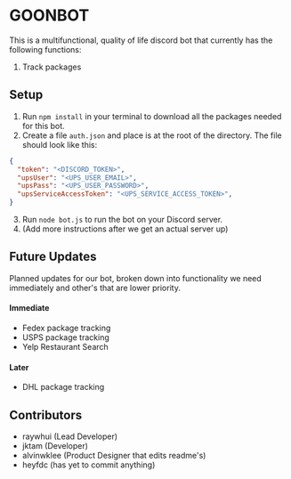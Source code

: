 # GOONBOT
This is a multifunctional, quality of life discord bot that currently has the following functions:

1. Track packages

## Setup
1. Run `npm install` in your terminal to download all the packages needed for this bot.
2. Create a file `auth.json` and place is at the root of the directory. The file should look like this:
```json
{
  "token": "<DISCORD_TOKEN>",
  "upsUser": "<UPS_USER_EMAIL>",
  "upsPass": "<UPS_USER_PASSWORD>",
  "upsServiceAccessToken": "<UPS_SERVICE_ACCESS_TOKEN>",
}
```
3. Run `node bot.js` to run the bot on your Discord server.
4. (Add more instructions after we get an actual server up)

## Future Updates
Planned updates for our bot, broken down into functionality we need immediately and other's that are lower priority.

#### Immediate
- Fedex package tracking
- USPS package tracking
- Yelp Restaurant Search
#### Later
- DHL package tracking

## Contributors
- raywhui (Lead Developer)
- jktam (Developer)
- alvinwklee (Product Designer that edits readme's)
- heyfdc (has yet to commit anything)
